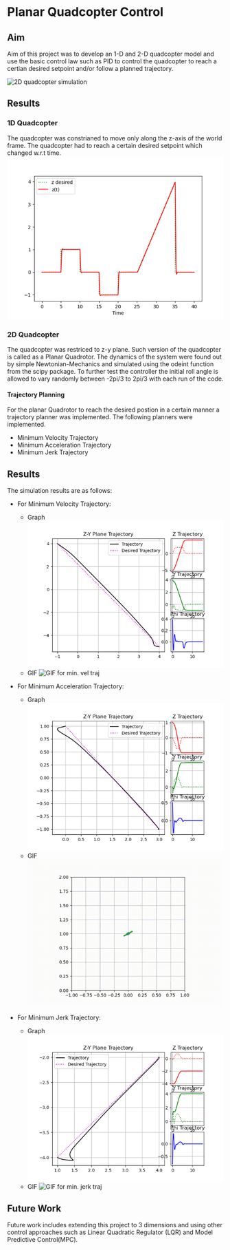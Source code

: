 # Planar Quadcopter Control
## Aim
Aim of this project was to develop an 1-D and 2-D quadcopter model and use the basic control law such as PID to control the quadcopter to reach a certian desired setpoint and/or follow a planned trajectory.

![2D quadcopter simulation](gifs\2D_No_Traj.gif?raw=True "QuadCopter Simulation")
## Results
### 1D Quadcopter
The quadcopter was constrianed to move only along the z-axis of the world frame. The quadcopter had to reach a certain desired setpoint which changed w.r.t time.
![1D Quadcopter Control Results](images/1D-Drone.png?raw=True "1-D Quadcopter")


### 2D Quadcopter
The quadcopter was restriced to z-y plane. Such version of the quadcopter is called as a Planar Quadrotor. The dynamics of the system were found out by simple Newtonian-Mechanics and simulated using the odeint function from the scipy package.
To further test the controller the initial roll angle is allowed to vary randomly between -2pi/3 to 2pi/3 with each run of the code.

#### Trajectory Planning
For the planar Quadrotor to reach the desired postion in a certain manner a trajectory planner was implemented. The following planners were implemented.
* Minimum Velocity Trajectory
* Minimum Acceleration Trajectory
* Minimum Jerk Trajectory

## Results
The simulation results are as follows:
* For Minimum Velocity Trajectory:
    * Graph
    ![Graph for min. vel traj](images\2D-Min_Vel_Traj.png?raw=True "Min. Vel Traj")
    * GIF
    ![GIF for min. vel traj](gifs\2D_Min_Vel.gif?raw=True "Min. Vel Traj")

* For Minimum Acceleration Trajectory:
    * Graph
    ![Graph for min. accln traj](images\2D-Min_Accel_Traj.png?raw=True "Min. Accel Traj")
    * GIF
    ![GIF for min. vel traj](gifs\2D-Min_Accel.gif?raw=True "Min. Accel Traj")

* For Minimum Jerk Trajectory:
    * Graph
    ![Graph for min. jerk traj](images\2D-Min_Jerk_Traj.png?raw=True "Min. Jerk Traj")
    * GIF
    ![GIF for min. jerk traj](gifs\2D_Min_Jerk.gif?raw=True "Min. Jerk Traj")

## Future Work
Future work includes extending this project to 3 dimensions and using other control approaches such as Linear Quadratic Regulator (LQR) and Model Predictive Control(MPC). 



